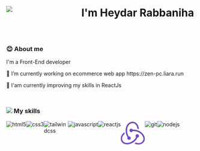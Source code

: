 <div style="width:100%;display:flex; align-items:center; justify-content:start">
  <img src="https://media.giphy.com/media/Sc576bJiJDvOeq4EXt/giphy.gif" style="width:200px;"/>
  <h1>I'm Heydar Rabbaniha</h1>
</div>


<h3 style='margin-top:50px''>😊 About me</h3>
 
<p>I'm a Front-End developer</p>
<p>🔭 I’m currently working on ecommerce web app https://zen-pc.liara.run</p>
<p>🌱 I'am currently improving my skills in ReactJs</p>
<h3 style='margin-top:50px;position:relative;'><img src='https://res.cloudinary.com/dzmn9xnso/image/upload/v1704628701/githubprofile/pencil_abhumo.png'/> My skills</h3>
<div style="display:flex;">
  <img src="https://res.cloudinary.com/dzmn9xnso/image/upload/v1704629023/githubprofile/html-5_djrun5.png" title=""HTML5 alt="html5"/>
  <img src="https://res.cloudinary.com/dzmn9xnso/image/upload/v1704629089/githubprofile/social_blcqst.png" title="CSS3" alt='css3'/>
  <img src="https://res.cloudinary.com/dzmn9xnso/image/upload/v1704629496/githubprofile/tailwindcss-mark.3c5441fc7a190fb1800d4a5c7f07ba4b1345a9c8_ocu0ub.svg" style="width:64px;height:64px;" title="Tailwindcss" alt="tailwindcss"/>
  <img src='https://res.cloudinary.com/dzmn9xnso/image/upload/v1704627485/githubprofile/js_1_qucieg.png' title="JavaScript" alt="javascript"/>
<img src="https://res.cloudinary.com/dzmn9xnso/image/upload/v1704628831/githubprofile/structure_slund6.png" title="React Js" alt="reactjs"/>
  <img style="width:64px;height:64px;" src="https://github.com/devicons/devicon/blob/master/icons/redux/redux-original.svg" title="Redux" alt="redux"/>
  <img src="https://res.cloudinary.com/dzmn9xnso/image/upload/v1704629639/githubprofile/git_oxto2q.png" title="Git" alt="git"/>
  <img style="width:64px;height:64px;" src="https://res.cloudinary.com/dzmn9xnso/image/upload/v1704631243/githubprofile/node-js_dku9j8.svg" title="Node Js" alt="nodejs" />
  
</div>







 
 




